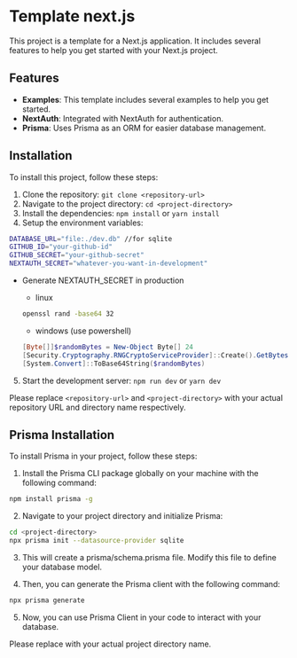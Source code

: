 # Template next.js

This project is a template for a Next.js application. It includes several features to help you get started with your Next.js project.

## Features

- **Examples**: This template includes several examples to help you get started.
- **NextAuth**: Integrated with NextAuth for authentication.
- **Prisma**: Uses Prisma as an ORM for easier database management.

## Installation

To install this project, follow these steps:

1. Clone the repository: `git clone <repository-url>`
2. Navigate to the project directory: `cd <project-directory>`
3. Install the dependencies: `npm install` or `yarn install`
4. Setup the environment variables:

```bash
DATABASE_URL="file:./dev.db" //for sqlite
GITHUB_ID="your-github-id"
GITHUB_SECRET="your-github-secret"
NEXTAUTH_SECRET="whatever-you-want-in-development"
```

- Generate NEXTAUTH_SECRET in production

  - linux

  ```bash
  openssl rand -base64 32
  ```

  - windows (use powershell)

  ```powershell
  [Byte[]]$randomBytes = New-Object Byte[] 24
  [Security.Cryptography.RNGCryptoServiceProvider]::Create().GetBytes($randomBytes)
  [System.Convert]::ToBase64String($randomBytes)
  ```

5. Start the development server: `npm run dev` or `yarn dev`

Please replace `<repository-url>` and `<project-directory>` with your actual repository URL and directory name respectively.

## Prisma Installation

To install Prisma in your project, follow these steps:

1. Install the Prisma CLI package globally on your machine with the following command:

```bash
npm install prisma -g
```

2. Navigate to your project directory and initialize Prisma:

```bash
cd <project-directory>
npx prisma init --datasource-provider sqlite
```

3. This will create a prisma/schema.prisma file. Modify this file to define your database model.

4. Then, you can generate the Prisma client with the following command:

```bash
npx prisma generate
```

5. Now, you can use Prisma Client in your code to interact with your database.

Please replace <project-directory> with your actual project directory name.
